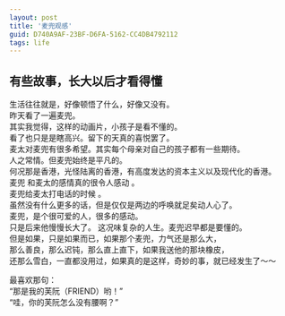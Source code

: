 ```yaml
---
layout: post
title: '麦兜观感'
guid: D740A9AF-23BF-D6FA-5162-CC4DB4792112
tags: life
---
```



## 有些故事，长大以后才看得懂

生活往往就是，好像顿悟了什么，好像又没有。    
昨天看了一遍麦兜。     
其实我觉得，这样的动画片，小孩子是看不懂的。     
看了也只是是瞎高兴。留下的天真的喜悦罢了。     
麦太对麦兜有很多希望。其实每个母亲对自己的孩子都有一些期待。    
人之常情。但麦兜始终是平凡的。    
何况那是香港，光怪陆离的香港，有高度发达的资本主义以及现代化的香港。    
麦兜 和麦太的感情真的很令人感动 。     
麦兜给麦太打电话的时候 。     
虽然没有什么更多的话，但是仅仅是两边的呼唤就足矣动人心了。    
麦兜，是个很可爱的人，很多的感动。    
只是后来他慢慢长大了。 这况味复杂的人生。麦兜迟早都是要懂的。    
但是如果，只是如果而已，如果那个麦兜，力气还是那么大，    
那么善良，那么迟钝，那么直上直下，如果我送他的那块橡皮，    
还那么雪白，一直都没用过，如果真的是这样，奇妙的事，就已经发生了～～

最喜欢那句：    
“那是我的芙阮（FRIEND）哟！”     
“哇，你的芙阮怎么没有腰啊？”
